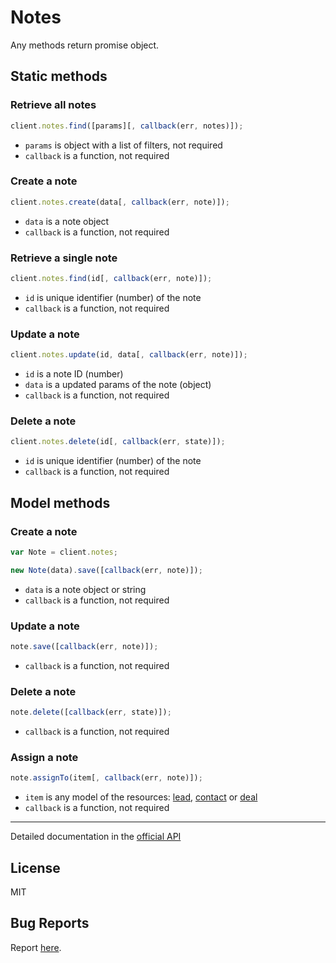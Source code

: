 # Notes

Any methods return promise object.

## Static methods

### Retrieve all notes

```javascript
client.notes.find([params][, callback(err, notes)]);
```

- `params` is object with a list of filters, not required
- `callback` is a function, not required

### Create a note

```javascript
client.notes.create(data[, callback(err, note)]);
```

- `data` is a note object
- `callback` is a function, not required

### Retrieve a single note

```javascript
client.notes.find(id[, callback(err, note)]);
```

- `id` is unique identifier (number) of the note
- `callback` is a function, not required

### Update a note

```javascript
client.notes.update(id, data[, callback(err, note)]);
```

- `id` is a note ID (number)
- `data` is a updated params of the note (object)
- `callback` is a function, not required

### Delete a note

```javascript
client.notes.delete(id[, callback(err, state)]);
```

- `id` is unique identifier (number) of the note
- `callback` is a function, not required

## Model methods

### Create a note

```javascript
var Note = client.notes;

new Note(data).save([callback(err, note)]);
```

- `data` is a note object or string
- `callback` is a function, not required

### Update a note

```javascript
note.save([callback(err, note)]);
```

- `callback` is a function, not required

### Delete a note

```javascript
note.delete([callback(err, state)]);
```

- `callback` is a function, not required

### Assign a note

```javascript
note.assignTo(item[, callback(err, note)]);
```

- `item` is any model of the resources: [lead](https://github.com/yurypaleev/BaseCRM/blob/master/src/leads/README.md "API Documentation"), [contact](https://github.com/yurypaleev/BaseCRM/blob/master/src/contacts/README.md "API Documentation") or [deal](https://github.com/yurypaleev/BaseCRM/blob/master/src/deals/README.md "API Documentation")
- `callback` is a function, not required

---

Detailed documentation in the [official API](https://developers.getbase.com/docs/rest/reference/notes "API Documentation")

## License
MIT

## Bug Reports
Report [here](https://github.com/yurypaleev/BaseCRM/issues?q=notes).